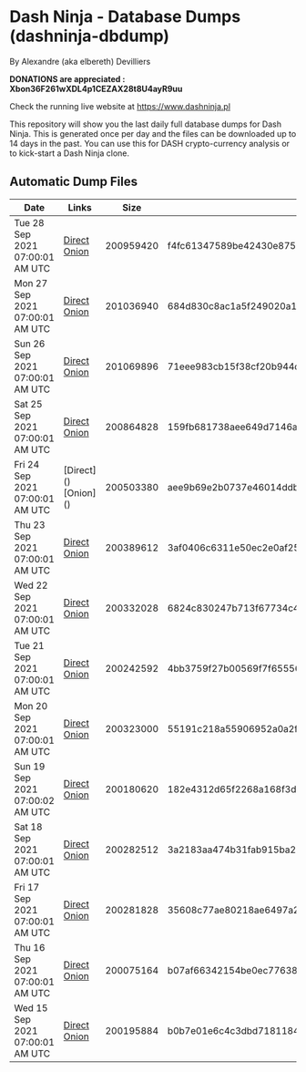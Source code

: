 # Dash Ninja - Database Dumps (dashninja-dbdump)
By Alexandre (aka elbereth) Devilliers

**DONATIONS are appreciated : Xbon36F261wXDL4p1CEZAX28t8U4ayR9uu**

Check the running live website at https://www.dashninja.pl

This repository will show you the last daily full database dumps for Dash Ninja. This is generated once per day and the files can be downloaded up to 14 days in the past.
You can use this for DASH crypto-currency analysis or to kick-start a Dash Ninja clone.


## Automatic Dump Files
| Date | Links | Size | SHA256 |
|--|--|--|--|
| Tue 28 Sep 2021 07:00:01 AM UTC | [Direct](https://oshi.at/fcZZGP) [Onion](http://oshiatwowvdbshka.onion/fcZZGP) | 200959420 | f4fc61347589be42430e875344bb9c59d0574d6e2f0973bfff0213110ccf47ba | 
| Mon 27 Sep 2021 07:00:01 AM UTC | [Direct](https://oshi.at/JmHDep) [Onion](http://oshiatwowvdbshka.onion/JmHDep) | 201036940 | 684d830c8ac1a5f249020a10b3f71d7f534d8af9a2585f99cc3517173c62272d | 
| Sun 26 Sep 2021 07:00:01 AM UTC | [Direct](https://oshi.at/RPnUBM) [Onion](http://oshiatwowvdbshka.onion/RPnUBM) | 201069896 | 71eee983cb15f38cf20b944d8cda92f9f6d72071fc4bc981d67ad3b90f4b9537 | 
| Sat 25 Sep 2021 07:00:01 AM UTC | [Direct](https://oshi.at/HXStVY) [Onion](http://oshiatwowvdbshka.onion/HXStVY) | 200864828 | 159fb681738aee649d7146a6e646e51dfca1e674dba0b9885f0893ca24de91e9 | 
| Fri 24 Sep 2021 07:00:01 AM UTC | [Direct](</body></html>) [Onion](</body></html>) | 200503380 | aee9b69e2b0737e46014ddbde44e3fa8c7dba97fe40e76339500b9a4434d99c2 | 
| Thu 23 Sep 2021 07:00:01 AM UTC | [Direct](https://oshi.at/TUBaDQ) [Onion](http://oshiatwowvdbshka.onion/TUBaDQ) | 200389612 | 3af0406c6311e50ec2e0af25b254c5d5ee85651cd593430b86f2c4a491a1c0b5 | 
| Wed 22 Sep 2021 07:00:01 AM UTC | [Direct](https://oshi.at/VjJZSS) [Onion](http://oshiatwowvdbshka.onion/VjJZSS) | 200332028 | 6824c830247b713f67734c430f65cbae6bb944d4c45fc65abe6a07144bf2859f | 
| Tue 21 Sep 2021 07:00:01 AM UTC | [Direct](https://oshi.at/LYXcja) [Onion](http://oshiatwowvdbshka.onion/LYXcja) | 200242592 | 4bb3759f27b00569f7f65556b92c38c7e1b6a982a117185f733139190d45ba3a | 
| Mon 20 Sep 2021 07:00:01 AM UTC | [Direct](https://oshi.at/zWCsDc) [Onion](http://oshiatwowvdbshka.onion/zWCsDc) | 200323000 | 55191c218a55906952a0a2f1ad0f4ae5f934974d650a9eae57c3bfd8fb2f9bbe | 
| Sun 19 Sep 2021 07:00:02 AM UTC | [Direct](https://oshi.at/qdXwTh) [Onion](http://oshiatwowvdbshka.onion/qdXwTh) | 200180620 | 182e4312d65f2268a168f3df45c2e2c4f06e8aaa2a9950fb383daded98d1adc8 | 
| Sat 18 Sep 2021 07:00:01 AM UTC | [Direct](https://oshi.at/DYaaPw) [Onion](http://oshiatwowvdbshka.onion/DYaaPw) | 200282512 | 3a2183aa474b31fab915ba252e8756f8e6e83af51805ab9740afc68c6b0f696f | 
| Fri 17 Sep 2021 07:00:01 AM UTC | [Direct](https://oshi.at/zijYao) [Onion](http://oshiatwowvdbshka.onion/zijYao) | 200281828 | 35608c77ae80218ae6497a2f6b229fa9198d89adb92769a6867df4c0014be8c0 | 
| Thu 16 Sep 2021 07:00:01 AM UTC | [Direct](https://oshi.at/GnDRbu) [Onion](http://oshiatwowvdbshka.onion/GnDRbu) | 200075164 | b07af66342154be0ec77638ef231824a274ecb3ebd04aa1e76eee2e283bf061e | 
| Wed 15 Sep 2021 07:00:01 AM UTC | [Direct](https://oshi.at/GegmmF) [Onion](http://oshiatwowvdbshka.onion/GegmmF) | 200195884 | b0b7e01e6c4c3dbd71811841f4018fba372cee0c2eef1803b0ed35d7f30ec571 | 
